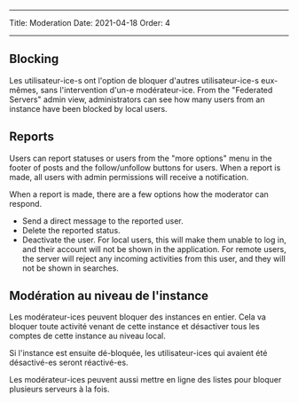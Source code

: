 - - -
Title: Moderation Date: 2021-04-18 Order: 4
- - -

## Blocking
Les utilisateur-ice-s ont l'option de bloquer d'autres utilisateur-ice-s eux-mêmes, sans l'intervention d'un-e modérateur-ice. From the "Federated Servers" admin view, administrators can see how many users from an instance have been blocked by local users.

## Reports
Users can report statuses or users from the "more options" menu in the footer of posts and the follow/unfollow buttons for users. When a report is made, all users with admin permissions will receive a notification.

When a report is made, there are a few options how the moderator can respond.
- Send a direct message to the reported user.
- Delete the reported status.
- Deactivate the user. For local users, this will make them unable to log in, and their account will not be shown in the application. For remote users, the server will reject any incoming activities from this user, and they will not be shown in searches.

## Modération au niveau de l'instance
Les modérateur-ices peuvent bloquer des instances en entier. Cela va bloquer toute activité venant de cette instance et désactiver tous les comptes de cette instance au niveau local.

Si l'instance est ensuite dé-bloquée, les utilisateur-ices qui avaient été désactivé-es seront réactivé-es.

Les modérateur-ices peuvent aussi mettre en ligne des listes pour bloquer plusieurs serveurs à la fois.
